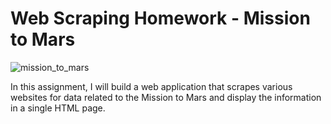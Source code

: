 # Web Scraping Homework - Mission to Mars

![mission_to_mars](https://user-images.githubusercontent.com/82190357/133738264-30fdb6d5-2d5a-4f31-847e-497d4abfdbac.png)

In this assignment, I will build a web application that scrapes various websites for data related to the Mission to Mars and display the information in a single HTML page. 
